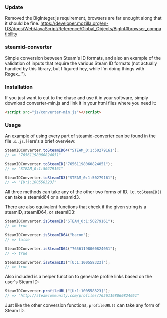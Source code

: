 ### Update
Removed the BigInteger.js requirement, browsers are far enought along that it should be fine.
https://developer.mozilla.org/en-US/docs/Web/JavaScript/Reference/Global_Objects/BigInt#browser_compatibility

### steamid-converter

Simple conversion between Steam's ID formats, and also an example of the validation
of inputs that require the various Steam ID formats (not actually handled by this library, but I figured
hey, while I'm doing things with Regex...").

### Installation

If you just want to cut to the chase and use it in your software, simply
download converter-min.js and link it in your html files where you need it:

```html
<script src="js/converter-min.js"></script>
```

### Usage

An example of using every part of steamid-converter can be found in the file `ui.js`. Here's a brief overview:

```javascript
SteamIDConverter.toSteamID64("STEAM_0:1:50279161");
// => "76561198060824051"

SteamIDConverter.toSteamID("76561198060824051");
// => "STEAM_0:1:50279161"

SteamIDConverter.toSteamID3("STEAM_0:1:50279161");
// => "[U:1:100558323]"
```

All three methods can take any of the other two forms of ID. I.e. `toSteamID()` can take a steamid64 or a steamid3.

There are also equivalent functions that check if the given string is a steamID, steamID64, or steamID3:

```javascript
SteamIDConverter.isSteamID("STEAM_0:1:50279161");
// => true

SteamIDConverter.isSteamID64("bacon");
// => false

SteamIDConverter.isSteamID64("76561198060824051");
// => true

SteamIDConverter.isSteamID3("[U:1:100558323]");
// => true
```

Also included is a helper function to generate profile links based on the user's Steam ID:

```javascript
SteamIDConverter.profileURL("[U:1:100558323]");
// => "http://steamcommunity.com/profiles/76561198060824051"
```

Just like the other conversion functions, `profileURL()` can take any form of Steam ID.
